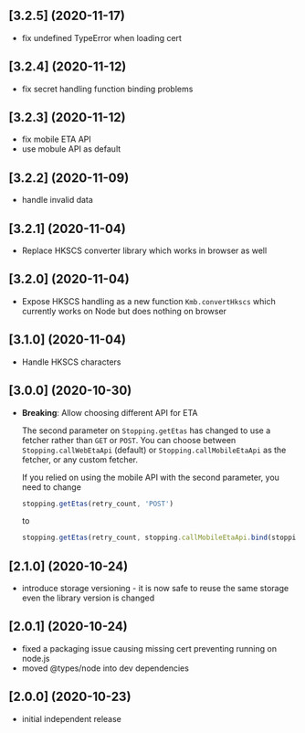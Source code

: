 ## [3.2.5] (2020-11-17)
* fix undefined TypeError when loading cert

## [3.2.4] (2020-11-12)
* fix secret handling function binding problems

## [3.2.3] (2020-11-12)
* fix mobile ETA API
* use mobule API as default

## [3.2.2] (2020-11-09)
* handle invalid data

## [3.2.1] (2020-11-04)
* Replace HKSCS converter library which works in browser as well

## [3.2.0] (2020-11-04)
* Expose HKSCS handling as a new function `Kmb.convertHkscs` which currently works on Node but does nothing on browser

## [3.1.0] (2020-11-04)
* Handle HKSCS characters

## [3.0.0] (2020-10-30)
* **Breaking**: Allow choosing different API for ETA
  
  The second parameter on `Stopping.getEtas` has changed to use a fetcher rather than `GET` or `POST`.
  You can choose between `Stopping.callWebEtaApi` (default) or `Stopping.callMobileEtaApi` as the fetcher,
  or any custom fetcher.
  
  If you relied on using the mobile API with the second parameter, you need to change
  
  ```javascript
  stopping.getEtas(retry_count, 'POST')
  ```
  
  to
  
  ```javascript
  stopping.getEtas(retry_count, stopping.callMobileEtaApi.bind(stopping, 'POST'))
  ```

## [2.1.0] (2020-10-24)
* introduce storage versioning - it is now safe to reuse the same storage even the library version is changed

## [2.0.1] (2020-10-24)
* fixed a packaging issue causing missing cert preventing running on node.js
* moved @types/node into dev dependencies

## [2.0.0] (2020-10-23)
* initial independent release
